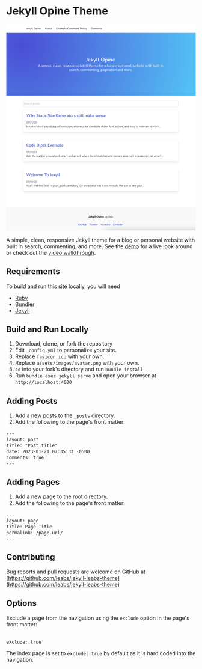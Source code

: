 # Jekyll Opine Theme

![Jekyll Opine theme screenshot](/screenshots/theme.png)

A simple, clean, responsive Jekyll theme for a blog or personal website with built in search, commenting, and more. See the [demo](https://jekyll-opine.vercel.app) for a live look around or check out the [video walkthrough](https://www.youtube.com/watch?v=4NWQb9d2yVg).

## Requirements

To build and run this site locally, you will need

- [Ruby](https://www.ruby-lang.org/en/)
- [Bundler](https://bundler.io/)
- [Jekyll](https://jekyllrb.com/)

## Build and Run Locally

1. Download, clone, or fork the repository
2. Edit `_config.yml` to personalize your site.
3. Replace `favicon.ico` with your own.
4. Replace `assets/images/avatar.png` with your own.
5. `cd` into your fork's directory and run `bundle install`
6. Run `bundle exec jekyll serve` and open your browser at `http://localhost:4000`

## Adding Posts

1. Add a new posts to the `_posts` directory.
2. Add the following to the page's front matter:

```
---
layout: post
title: "Post title"
date: 2023-01-21 07:35:33 -0500
comments: true
---
```

## Adding Pages

1. Add a new page to the root directory.
2. Add the following to the page's front matter:

```
---
layout: page
title: Page Title
permalink: /page-url/
---
```

## Contributing

Bug reports and pull requests are welcome on GitHub at [https://github.com/leabs/jekyll-leabs-theme](https://github.com/leabs/jekyll-leabs-theme)

## Options

Exclude a page from the navigation using the `exclude` option in the page's front matter:

```

exclude: true

```

The index page is set to `exclude: true` by default as it is hard coded into the navigation.
